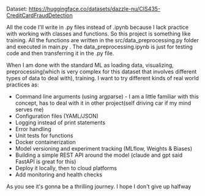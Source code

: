 Dataset: https://huggingface.co/datasets/dazzle-nu/CIS435-CreditCardFraudDetection

All the code I'll write in .py files instead of .ipynb because I lack practice with working with classes and functions.
So this project is something like training. All the functions are written in the src/data_preprocessing.py folder and executed in main.py . The data_preprocessing.ipynb is just for testing code and then transferring it in the .py file.

When I am done with the standard ML 
    as loading data, visualizing, preprocessing(which is very complex for this dataset that involves different types of data to deal with), training. 
I want to try different kinds of real world practices as:

- Command line arguments (using argparse) - I am a little familiar with this concept, has to deal with it in other project(self driving car if my mind serves me)
- Configuration files (YAML/JSON)
- Logging instead of print statements
- Error handling
- Unit tests for functions
- Docker containerization
- Model versioning and experiment tracking (MLflow, Weights & Biases)
- Building a simple REST API around the model (claude and gpt said FastAPI is great for this)
- Deploy it locally, then to cloud platforms
- Add monitoring and health checks

As you see it's gonna be a thrilling journey. I hope I don't give up halfway